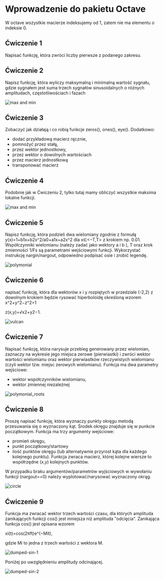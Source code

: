 # Wprowadzenie do pakietu Octave

W octave wszystkie macierze indeksujemy od 1, zatem nie ma elementu o indeksie 0. 

## Ćwiczenie 1
Napisać funkcję, która zwróci liczby pierwsze z podanego zakresu.

## Ćwiczenie 2
Napisz funkcję, która wyliczy maksymalną i minimalną wartość sygnału, gdzie sygnałem jest suma trzech sygnałów sinusoidalnych o różnych amplitudach, częstotliwościach i fazach

![max and min](cw2.png)


## Ćwiczenie 3
Zobaczyć jak działają i co robią funkcje zeros(), ones(), eye(). Dodatkowo:
- dodać przykładową macierz ręcznie, 
- pomnożyć przez stałą, 
- przez wektor jednostkowy,
- przez wektor o dowolnych wartościach
- przez macierz jednostkową
- transponować macierz

## Ćwiczenie 4
Podobnie jak w Ćwiczeniu 2, tylko tutaj mamy obliczyć wszystkie maksima lokalne funkcji.

![max and min](cw4.png)

## Ćwiczenie 5
Napisz funkcję, która podzieli dwa wielomiany zgodnie z formułą
y(x)=1+b1x+b2x^2/a0+a1x+a2x^2 dla x∈<−T,T> z krokiem np. 0.01. Współczynniki wielomianu (należy zadać jako wektory a i b ), T oraz krok zmienności 1/Fs są parametrami wejściowymi funkcji. Wykorzystać instrukcję nargin/nargout, odpowiedno podpisać osie i zrobić legendę. 

![polymonial](cw5.png)

## Ćwiczenie 6
napisać funkcję, która dla wektorów x i y rozpiętych w przedziale (-2,2) z dowolnym krokiem będzie rysować hiperboloidę określoną wzorem
x^2+y^2−z^2=1

z(x,y)=√x2+y2−1.

![vulcan](cw6.png)

## Ćwiczenie 7
Napisać funkcję, która narysuje przebieg generowany przez wielomian, zaznaczy na wykresie jego miejsca zerowe (pierwiastki) i zwróci wektor wartości wielomianu oraz wektor pierwiastków rzeczywistych wielomianu (czyli wektor tzw. miejsc zerowych wielomianu). Funkcja ma dwa parametry wejściowe:
- wektor współczynników wielomianu,
- wektor zmiennej niezależnej

![polymonial_roots](cw7.png)

## Ćwiczenie 8
Proszę napisać funkcję, która wyznaczy punkty okręgu metodą przesuwania się o wyznaczony kąt. Środek okręgu znajduje się w punkcie początkowym. Funkcja ma trzy argumenty wejściowe:
- promień okręgu,
- punkt początkowy/startowy
- ilość punktów okręgu (lub alternatywnie przyrost kąta dla każdego kolejnego punktu).
Funkcja zwraca macierz, której kolejne wiersze to współrzędne (x,y) kolejnych punktów.

W przypadku braku argumentów/parametrów wyjściowych w wywołaniu funkcji (nargout==0) należy wyplotować/narysować wyznaczony okrąg.

![circle](cw8.png)

## Ćwiczenie 9
Funkcja ma zwracać wektor trzech wartości czasu, dla których amplituda zanikających funkcji cos() jest mniejsza niż amplituda "odcięcia". Zanikająca funkcja cos() jest opisana wzorem

xi(t)=cos(2πft)e^(−Mit),

gdzie Mi to jedna z trzech wartości z wektora M.

![dumped-sin-1](dumped-sin-1.png)

Poniżej po uwzględnieniu amplitudy odcinającej.

![dumped-sin-2](dumped-sin-2.png)